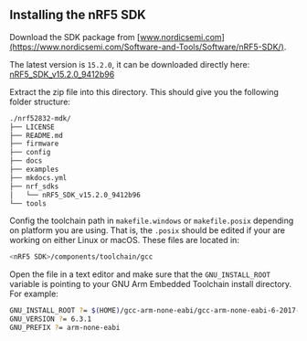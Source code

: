 ## Installing the nRF5 SDK

Download the SDK package from [www.nordicsemi.com](https://www.nordicsemi.com/Software-and-Tools/Software/nRF5-SDK/).

The latest version is `15.2.0`, it can be downloaded directly here: [nRF5_SDK_v15.2.0_9412b96](https://www.nordicsemi.com/Software-and-Tools/Software/nRF5-SDK/Download#infotabs)

Extract the zip file into this directory. This should give you the following folder structure:

``` sh
./nrf52832-mdk/
├── LICENSE
├── README.md
├── firmware
├── config
├── docs
├── examples
├── mkdocs.yml
├── nrf_sdks
│   └── nRF5_SDK_v15.2.0_9412b96
└── tools
```

Config the toolchain path in `makefile.windows` or `makefile.posix` depending on platform you are using. That is, the `.posix` should be edited if your are working on either Linux or macOS. These files are located in:

``` sh
<nRF5 SDK>/components/toolchain/gcc
```

Open the file in a text editor and make sure that the `GNU_INSTALL_ROOT` variable is pointing to your GNU Arm Embedded Toolchain install directory. For example:

``` sh
GNU_INSTALL_ROOT ?= $(HOME)/gcc-arm-none-eabi/gcc-arm-none-eabi-6-2017-q2-update/bin/
GNU_VERSION ?= 6.3.1
GNU_PREFIX ?= arm-none-eabi
```
